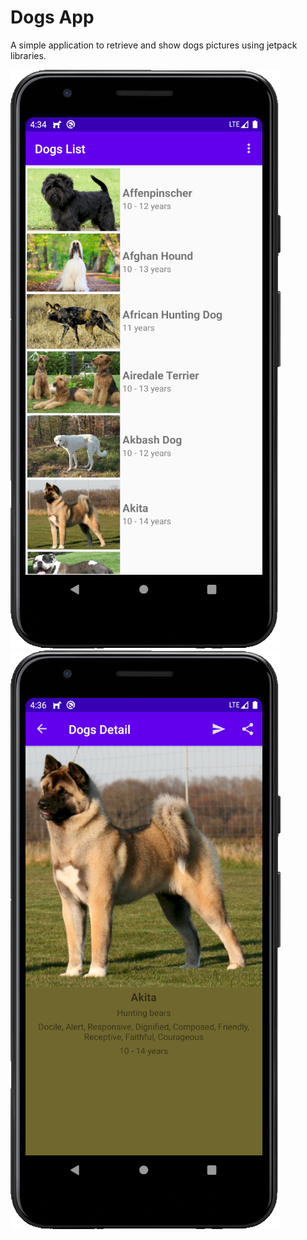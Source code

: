 
# Dogs App

A simple application to retrieve and show dogs pictures using jetpack libraries.


![App Screenshot](https://raw.githubusercontent.com/LeeHounshell/Dogs/master/screens/master.jpg)
![App Screenshot](https://raw.githubusercontent.com/LeeHounshell/Dogs/master/screens/detail.jpg)


